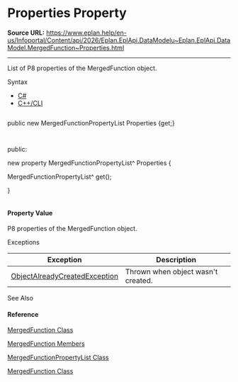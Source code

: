 # Properties Property

**Source URL:** https://www.eplan.help/en-us/Infoportal/Content/api/2026/Eplan.EplApi.DataModelu~Eplan.EplApi.DataModel.MergedFunction~Properties.html

---

List of P8 properties of the MergedFunction object.

Syntax

- [C#](#i-syntax-CS)
- [C++/CLI](#i-syntax-CPP2005)

```
```
public new MergedFunctionPropertyList Properties {get;}
```
```

```
```
public:
new property MergedFunctionPropertyList^ Properties {
   MergedFunctionPropertyList^ get();
}
```
```

#### Property Value

P8 properties of the MergedFunction object.

Exceptions

| Exception | Description |
| --- | --- |
| [ObjectAlreadyCreatedException](Eplan.EplApi.DataModelu~Eplan.EplApi.DataModel.ObjectAlreadyCreatedException.html) | Thrown when object wasn't created. |



See Also

#### Reference

[MergedFunction Class](Eplan.EplApi.DataModelu~Eplan.EplApi.DataModel.MergedFunction.html)
  
[MergedFunction Members](Eplan.EplApi.DataModelu~Eplan.EplApi.DataModel.MergedFunction_members.html)
  
[MergedFunctionPropertyList Class](Eplan.EplApi.DataModelu~Eplan.EplApi.DataModel.MergedFunctionPropertyList.html)
  
[MergedFunction Class](Eplan.EplApi.DataModelu~Eplan.EplApi.DataModel.MergedFunction.html)